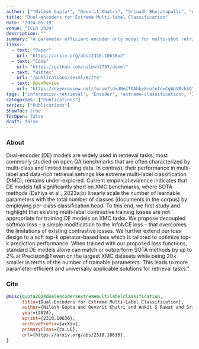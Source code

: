 ```yaml
---
author: ["*Nilesh Gupta*", "Devvrit Khatri", "Srinadh Bhojanapalli", "Ankit S. Rawat", "Prateek Jain", "Inderjit S. Dhillon"]
title: "Dual-encoders for Extreme Multi-label Classification"
date: "2024-05-19"
venue: "ICLR 2024"
description: ""
summary: "A parameter efficient encoder only model for multi-shot retrieval (aka extreme classification)"
links:
  - text: "Paper"
    url: "https://arxiv.org/abs/2310.10636v2"
  - text: "Code"
    url: "https://github.com/nilesh2797/dexml"
  - text: "Bibtex"
    url: "/publications/dexml/#cite"
  - text: OpenReview
    url: "https://openreview.net/forum?id=dNe1T0Ahby&noteId=CgWpVRskSQ"
tags: ["information-retrieval", "Encoder", "extreme-classification", "ICLR"]
categories: ["Publications"]
series: ["Publications"]
ShowToc: true
TocOpen: false
draft: false
---
```


### About
Dual-encoder (DE) models are widely used in retrieval tasks, most commonly studied on open QA benchmarks that are often characterized by multi-class and limited training data. In contrast, their performance in multi-label and data-rich retrieval settings like extreme multi-label classification (XMC), remains under-explored. Current empirical evidence indicates that DE models fall significantly short on XMC benchmarks, where SOTA methods (Dahiya et al., 2023a;b) linearly scale the number of learnable parameters with the total number of classes (documents in the corpus) by employing per-class classification head. To this end, we first study and highlight that existing multi-label contrastive training losses are not appropriate for training DE models on XMC tasks. We propose decoupled softmax loss – a simple modification to the InfoNCE loss – that overcomes the limitations of existing contrastive losses. We further extend our loss design to a soft top-k operator-based loss which is tailored to optimize top-k prediction performance. When trained with our proposed loss functions, standard DE models alone can match or outperform SOTA methods by up to 2% at Precision@1 even on the largest XMC datasets while being 20× smaller in terms of the number of trainable parameters. This leads to more parameter-efficient and universally applicable solutions for retrieval tasks."

### Cite
```bib
@misc{gupta2024dualencodersextrememultilabelclassification,
      title={Dual-Encoders for Extreme Multi-Label Classification}, 
      author={Nilesh Gupta and Devvrit Khatri and Ankit S Rawat and Srinadh Bhojanapalli and Prateek Jain and Inderjit Dhillon},
      year={2024},
      eprint={2310.10636},
      archivePrefix={arXiv},
      primaryClass={cs.LG},
      url={https://arxiv.org/abs/2310.10636}, 
}
```
